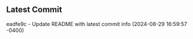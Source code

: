 
## Latest Commit
eadfe9c - Update README with latest commit info (2024-08-29 16:59:57 -0400) <Yunxi-Zhou>
